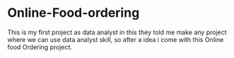 # Online-Food-ordering
This is my first project as data analyst in this they told me make any project where we can use data analyst skill, so after a idea i come with this Online food Ordering project.
